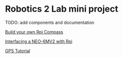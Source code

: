 # Robotics 2 Lab mini project

TODO: add components and documentation

[Build your own Rpi Compass](https://tutorials-raspberrypi.com/build-your-own-raspberry-pi-compass-hmc5883l/)

[Interfacing a NEO-6MV2 with Rpi](https://www.engineersgarage.com/articles-raspberry-pi-neo-6m-gps-module-interfacing/)

[GPS Tutorial](https://circuitdigest.com/microcontroller-projects/raspberry-pi-3-gps-module-interfacing/)
